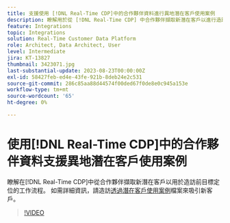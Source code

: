 ```yaml
---
title: 支援使用 [!DNL Real-Time CDP]中的合作夥伴資料進行異地潛在客戶使用案例
description: 瞭解用於從 [!DNL Real-Time CDP] 中合作夥伴擷取新潛在客戶以進行造訪前目標定位的工作流程。 
feature: Integrations
topic: Integrations
solution: Real-Time Customer Data Platform
role: Architect, Data Architect, User
level: Intermediate
jira: KT-13827
thumbnail: 3423071.jpg
last-substantial-update: 2023-08-23T00:00:00Z
exl-id: 58427feb-ed4e-43fe-921b-8deb24e2c531
source-git-commit: 286c85aa88d44574f00ded67f0de8e0c945a153e
workflow-type: tm+mt
source-wordcount: '65'
ht-degree: 0%

---
```


# 使用[!DNL Real-Time CDP]中的合作夥伴資料支援異地潛在客戶使用案例

瞭解在[!DNL Real-Time CDP]中從合作夥伴擷取新潛在客戶以用於造訪前目標定位的工作流程。 如需詳細資訊，請造訪[透過潛在客戶使用案例](https://experienceleague.adobe.com/docs/experience-platform/rtcdp/use-cases/partner-data/prospecting.html?lang=zh-Hant)檔案來吸引新客戶。

>[!VIDEO](https://video.tv.adobe.com/v/3423071/?learn=on&enablevpops)
